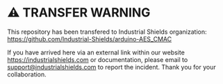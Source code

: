 # ⚠️ TRANSFER WARNING

This repository has been transfered to Industrial Shields organization: https://github.com/Industrial-Shields/arduino-AES_CMAC

If you have arrived here via an external link within our website https://industrialshields.com or documentation, please email to <support@industrialshields.com> to report the incident. Thank you for your collaboration.

